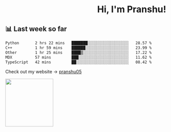 <div align="right" >
   
   <H1>Hi, I'm Pranshu!</H1>

</div>

## 📊 Last week so far
<!--START_SECTION:waka-->

```txt
Python       2 hrs 22 mins   ███████░░░░░░░░░░░░░░░░░░   28.57 %
C++          1 hr 59 mins    ██████░░░░░░░░░░░░░░░░░░░   23.99 %
Other        1 hr 25 mins    ████▒░░░░░░░░░░░░░░░░░░░░   17.22 %
MDX          57 mins         ███░░░░░░░░░░░░░░░░░░░░░░   11.62 %
TypeScript   42 mins         ██░░░░░░░░░░░░░░░░░░░░░░░   08.42 %
```

<!--END_SECTION:waka-->

Check out my website -> [pranshu05](https://pranshu05.vercel.app)

<img align="left" width="150" src="https://user-images.githubusercontent.com/70943732/209951571-93b7afe5-f523-4683-b725-5d94b287e94e.png">

